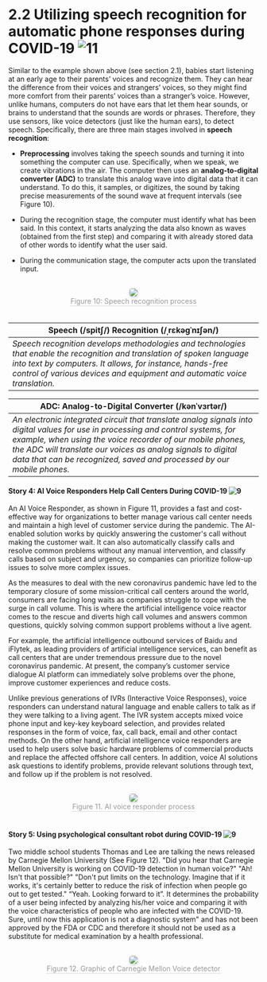 # 2.2 Utilizing speech recognition for automatic phone responses during COVID-19 ![11](https://img.shields.io/badge/Age-11%2B-blueviolet)

Similar to the example shown above (see section 2.1), babies start listening at an early age to their parents’ voices and recognize them. They can hear the difference from their voices and strangers’ voices, so they might find more comfort from their parents’ voices than a stranger’s voice. However, unlike humans, computers do not have ears that let them hear sounds, or brains to understand that the sounds are words or phrases. Therefore, they use sensors, like voice detectors (just like the human ears), to detect speech. Specifically, there are three main stages involved in **speech recognition**:

- **Preprocessing** involves taking the speech sounds and turning it into something the computer can use. Specifically, when we speak, we create vibrations in the air. The computer then uses an **analog-to-digital converter (ADC)** to translate this analog wave into digital data that it can understand. To do this, it samples, or digitizes, the sound by taking precise measurements of the sound wave at frequent intervals (see Figure 10).

- During the recognition stage, the computer must identify what has been said. In this context, it starts analyzing the data also known as waves (obtained from the first step) and comparing it with already stored data of other words to identify what the user said.

- During the communication stage, the computer acts upon the translated input.

<br>
<center>
    <img style="border-radius: 0.3125em;
    box-shadow: 0 2px 4px 0 rgba(34,36,38,.12),0 2px 10px 0 rgba(34,36,38,.08);"
    src="https://md.hass.live/ai10.jpg">
    <br>
    <div style="color:orange; border-bottom: 1px solid #d9d9d9;
    display: inline-block;
    color: #999;
    padding: 1px;">Figure 10: Speech recognition process</div>
</center>
<br>

| **Speech (/spitʃ/) Recognition (/ˌrɛkəgˈnɪʃən/)**
| ---
| *Speech recognition develops methodologies and technologies that enable the recognition and translation of spoken language into text by computers. It allows, for instance, hands-free control of various devices and equipment and automatic voice translation.*

| **ADC: Analog-to-Digital Converter (/kənˈvɜrtər/)**
| ---
| *An electronic integrated circuit that translate analog signals into digital values for use in processing and control systems, for example, when using the voice recorder of our mobile phones, the ADC will translate our voices as analog signals to digital data that can be recognized, saved and processed by our mobile phones.*

#### Story 4: AI Voice Responders Help Call Centers During COVID-19 ![9](https://img.shields.io/badge/Age-9%2B-brightgreen)

An AI Voice Responder, as shown in Figure 11, provides a fast and cost-effective way for organizations to better manage various call center needs and maintain a high level of customer service during the pandemic. The AI-enabled solution works by quickly answering the customer's call without making the customer wait. It can also automatically classify calls and resolve common problems without any manual intervention, and classify calls based on subject and urgency, so companies can prioritize follow-up issues to solve more complex issues.

As the measures to deal with the new coronavirus pandemic have led to the temporary closure of some mission-critical call centers around the world, consumers are facing long waits as companies struggle to cope with the surge in call volume. This is where the artificial intelligence voice reactor comes to the rescue and diverts high call volumes and answers common questions, quickly solving common support problems without a live agent.

For example, the artificial intelligence outbound services of Baidu and iFlytek, as leading providers of artificial intelligence services, can benefit as call centers that are under tremendous pressure due to the novel coronavirus pandemic. At present, the company’s customer service dialogue AI platform can immediately solve problems over the phone, improve customer experiences and reduce costs.

Unlike previous generations of IVRs (Interactive Voice Responses), voice responders can understand natural language and enable callers to talk as if they were talking to a living agent. The IVR system accepts mixed voice phone input and key-key keyboard selection, and provides related responses in the form of voice, fax, call back, email and other contact methods. On the other hand, artificial intelligence voice responders are used to help users solve basic hardware problems of commercial products and replace the affected offshore call centers. In addition, voice AI solutions ask questions to identify problems, provide relevant solutions through text, and follow up if the problem is not resolved.

<br>
<center>
    <img style="border-radius: 0.3125em;
    box-shadow: 0 2px 4px 0 rgba(34,36,38,.12),0 2px 10px 0 rgba(34,36,38,.08);"
    src="https://md.hass.live/ai11.jpg">
    <br>
    <div style="color:orange; border-bottom: 1px solid #d9d9d9;
    display: inline-block;
    color: #999;
    padding: 1px;">Figure 11. AI voice responder process</div>
</center>
<br>

#### Story 5: Using psychological consultant robot during COVID-19 ![9](https://img.shields.io/badge/Age-9%2B-brightgreen)

Two middle school students Thomas and Lee are talking the news released by Carnegie Mellon University (See Figure 12). "Did you hear that Carnegie Mellon University is working on COVID-19 detection in human voice?" "Ah! Isn't that possible?" "Don't put limits on the technology. Imagine that if it works, it's certainly better to reduce the risk of infection when people go out to get tested." “Yeah. Looking forward to it”. It determines the probability of a user being infected by analyzing his/her voice and comparing it with the voice characteristics of people who are infected with the COVID-19. Sure, until now this application is not a diagnostic system" and has not been approved by the FDA or CDC and therefore it should not be used as a substitute for medical examination by a health professional.

<br>
<center>
    <img style="border-radius: 0.3125em;
    box-shadow: 0 2px 4px 0 rgba(34,36,38,.12),0 2px 10px 0 rgba(34,36,38,.08);"
    src="https://md.hass.live/ai12.png">
    <br>
    <div style="color:orange; border-bottom: 1px solid #d9d9d9;
    display: inline-block;
    color: #999;
    padding: 1px;">Figure 12.  Graphic of Carnegie Mellon Voice detector
</div>
</center>
<br>
